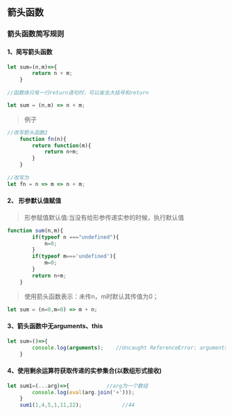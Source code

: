 ## 箭头函数
### 箭头函数简写规则
####  1、简写箭头函数
```javascript
let sum=(n,m)=>{
        return n + m;
    }
    
//函数体只有一行return语句时，可以省去大括号和return

let sum = (n,m) => n + m;

```
> 例子
```javascript
//改写箭头函数2
    function fn(n){
        return function(m){
            return n+m;
        }
    }
    
//改写为
let fn = n => m => n + m;
```
#### 2、 形参默认值赋值
> 形参赋值默认值:当没有给形参传递实参的时候，执行默认值
```javascript
function sum(n,m){
        if(typeof n ==="undefined"){
            n=0;
        }
        if(typeof m==='undefined'){
            m=0;
        }
        return n+m;
    }
```
> 使用箭头函数表示：未传n，m时默认其传值为0；

```javascript
let sum = (n=0,m=0) => m + n;		
```
#### 3、箭头函数中无arguments、this

```javascript
let sum=()=>{
        console.log(arguments);    //Uncaught ReferenceError: arguments is not defined
    }
```

#### 4、使用剩余运算符获取传递的实参集合(以数组形式接收)

```javascript
let sum1=(...arg)=>{            //arg为一个数组
        console.log(eval(arg.join('+')));
    }
    sum1(1,4,5,1,11,22);             //44
```

